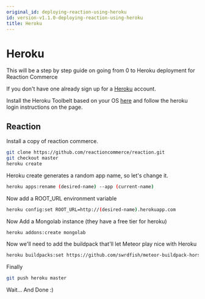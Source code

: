 ```yaml
---
original_id: deploying-reaction-using-heroku
id: version-v1.1.0-deploying-reaction-using-heroku
title: Heroku
---
```

    
# Heroku

This will be a step by step guide on going from 0 to Heroku deployment for Reaction Commerce

If you don't have one already sign up for a [Heroku](https://signup.heroku.com/login) account.

Install the Heroku Toolbelt based on your OS [here](https://toolbelt.heroku.com/) and follow the heroku login instructions on the page.

## Reaction

Install a copy of reaction commerce.

```sh
git clone https://github.com/reactioncommerce/reaction.git
git checkout master
heroku create
```

Heroku create generates a random app name, so let's change it.

```sh
heroku apps:rename (desired-name) --app (current-name)
```

Now add a ROOT_URL environment variable

```sh
heroku config:set ROOT_URL=http://(desired-name).herokuapp.com
```

Now Add a Mongolab instance (they have a free tier for heroku)

```sh
heroku addons:create mongolab
```

Now we'll need to add the buildpack that'll let Meteor play nice with Heroku

```sh
heroku buildpacks:set https://github.com/swrdfish/meteor-buildpack-horse.git
```

Finally

```sh
git push heroku master
```

Wait... And Done :)

